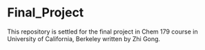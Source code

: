 # Final_Project
This repository is settled for the final project in Chem 179 course in University of California, Berkeley written by Zhi Gong.
